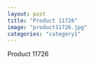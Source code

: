 ```yaml
---
layout: post
title: "Product 11726"
image: "product11726.jpg"
categories: "category1"
---
```

Product 11726
